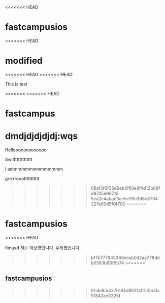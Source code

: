 <<<<<<< HEAD
# fastcampusios
<<<<<<< HEAD

modified 
=======
<<<<<<< HEAD
<<<<<<< HEAD

This is test 



=======
<<<<<<< HEAD
# fastcampus
dmdjdjdjdjdj:wqs
=======
Hellooooooooooooo

Swifttttttttttttt

I ammmmmmmmmmmmmm

grrrrrooottttttttttt


>>>>>>> 08af3f6f35e9eb6f60e9f4d12b89fd9705e98713
>>>>>>> 5ea2e4abac3ae5e39a3d8e8764327e60d5f0f700
=======
# fastcampusios
<<<<<<< HEAD

fimuxd 
저는 박보영입니다. 수정했습니다.

>>>>>>> bf7b777645346eeab0d2aa778ddb0583b86f5b74
=======
## fastcampusios
>>>>>>> 01abdb5437b184d8821401c5ea1a51842ae3325f
